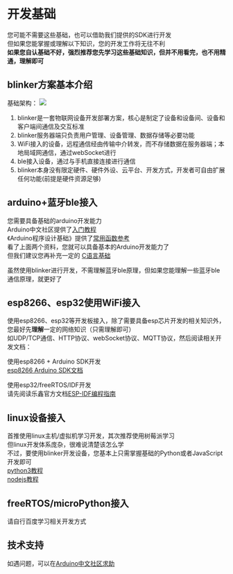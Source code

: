 # 开发基础  
您可能不需要这些基础，也可以借助我们提供的SDK进行开发  
但如果您能掌握或理解以下知识，您的开发工作将无往不利  
**如果您自认基础不好，强烈推荐您先学习这些基础知识，但并不用看完，也不用精通，理解即可**

## blinker方案基本介绍
基础架构：
![](assets/000/frame.png)
1. blinker是一套物联网设备开发部署方案，核心是制定了设备和设备间、设备和客户端间通信及交互标准  
2. blinker服务器端只负责用户管理、设备管理、数据存储等必要功能  
3. WiFi接入的设备，远程通信经由传输中介转发，而不存储数据在服务器端；本地局域网通信，通过webSocket进行    
4. ble接入设备，通过与手机直接连接进行通信  
5. blinker本身没有限定硬件、硬件外设、云平台、开发方式，开发者可自由扩展任何功能(前提是硬件资源足够)  

## arduino+蓝牙ble接入  
您需要具备基础的arduino开发能力  
Arduino中文社区提供了[入门教程](https://www.arduino.cn/thread-1066-1-1.html)  
《Arduino程序设计基础》提供了[常用函数参考](https://arduino-wiki.clz.me/)  
看了上面两个资料，您就可以具备基本的Arduino开发能力了  
但我们建议您再补充一定的 [C语言基础](http://www.runoob.com/cprogramming/c-tutorial.html)  

虽然使用blinker进行开发，不需理解蓝牙ble原理，但如果您能理解一些蓝牙ble通信原理，就更好了  

## esp8266、esp32使用WiFi接入  
使用esp8266、esp32等开发板接入，除了需要具备esp芯片开发的相关知识外，您最好先**理解**一定的网络知识（只需理解即可）  
如UDP/TCP通信、HTTP协议、webSocket协议、MQTT协议，然后阅读相关开发文档：  

使用esp8266 + Arduino SDK开发  
[esp8266 Arduino SDK文档](https://arduino-esp8266.readthedocs.io/en/latest/)

使用esp32/freeRTOS/IDF开发  
请先阅读乐鑫官方文档[ESP-IDF编程指南](https://docs.espressif.com/projects/esp-idf/zh_CN/latest/esp32/index.html)  

## linux设备接入  
首推使用linux主机/虚拟机学习开发，其次推荐使用树莓派学习  
但linux开发体系庞杂，很难说清楚该怎么学  
不过，要使用blinker开发设备，您基本上只需掌握基础的Python或者JavaScript开发即可  
[python3教程](http://www.runoob.com/python3/python3-tutorial.html)  
[nodejs教程](https://www.runoob.com/nodejs/nodejs-tutorial.html)  

## freeRTOS/microPython接入  
请自行百度学习相关开发方式  

## 技术支持  
如遇问题，可以在[Arduino中文社区求助](https://www.arduino.cn/forum-132-1.html)  


